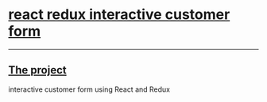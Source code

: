 # [react redux interactive customer form](#markdown-header-react-redux-countries-list)

---

## [The project](#markdown-header-the-project)

interactive customer form using React and Redux

